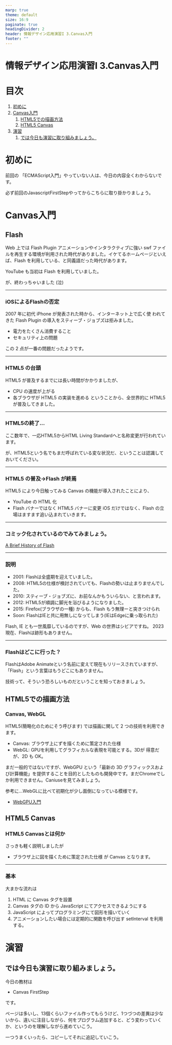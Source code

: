 ```yaml
---
marp: true
theme: default
size: 16:9
paginate: true
headingDivider: 2
header: 情報デザイン応用演習I 3.Canvas入門
footer: ""
---
```


# 情報デザイン応用演習I 3.Canvas入門<!-- omit in toc -->

# 目次<!-- omit in toc -->

1. [初めに](#初めに)
2. [Canvas入門](#canvas入門)
   1. [HTML5での描画方法](#html5での描画方法)
   2. [HTML5 Canvas](#html5-canvas)
3. [演習](#演習)
   1. [では今日も演習に取り組みましょう。](#では今日も演習に取り組みましょう)



# 初めに

前回の 「ECMAScript入門」やっていない人は、今日の内容全くわからないです。

必ず前回のJavascriptFirstStepやってからこちらに取り掛かりましょう。

# Canvas入門
## Flash<!-- omit in toc -->
Web 上では Flash Plugin
アニメーションやインタラクティブに強い swf ファイルを再生する環境が利用された時代がありました。イケてるホームページといえば、Flash を利用している、と同義語だった時代があります。

YouTube も当初は Flash を利用していました。

が、終わっちゃいました (泣)

---
### iOSによるFlashの否定<!-- omit in toc -->
2007 年に初代 iPhone が発表された時から、インターネット上で広く使 われてきた Flash Plugin の導入をスティーブ・ジョブズは拒みました。
- 電力をたくさん消費すること
- セキュリティ上の問題

この 2 点が一番の問題だったようです。

---
### HTML5 の台頭<!-- omit in toc -->
HTML5 が普及するまでには長い時間がかかりましたが、 
- CPU の速度が上がる
- 各ブラウザが HTML5 の実装を進める
ということから、全世界的に HTML5 が普及してきました。

---
### HTML5の終了...<!-- omit in toc -->
ここ数年で、一応HTML5からHTML Living Standardへと名称変更が行われています。

が、HTML5という名でもまだ呼ばれている変な状況だ、ということは認識しておいてください。

---
### HTML5 の普及->Flash が終焉<!-- omit in toc -->
HTML5 により今日触ってみる Canvas の機能が導入されたことにより、 
- YouTube の HTML 化
- Flash バナーではなく HTML5 バナーに変更
iOS だけではなく、Flash の立場はますます追い込まれていきます。

---
### コミック化されているのでみてみましょう。<!-- omit in toc -->
[A Brief History of Flash](http://www.commitstrip.com/en/2015/07/15/a-brief-history-of-flash/?)

---
### 説明<!-- omit in toc -->
- 2001: Flashは全盛期を迎えていました。
- 2008: HTML5の仕様が検討されていても、Flashの勢いは止まりませんでした。
- 2010: スティーブ・ジョブズに、お前なんかもういらない、と言われます。
- 2012: HTML5が順調に脚光を浴びるようになりました。
- 2015: Firefox(ブラウザの一種) からも、Flash もう無理ーと突きつけられ
- Soon: FlashはIEと共に用無しになってしまう(IEはEdgeに乗っ取られた)

Flash, IE とも一世風靡しているのですが、Web の世界はシビアですね。
2023現在、Flashは跡形もありません。

---
### Flashはどこに行った？<!-- omit in toc -->
FlashはAdobe Animateという名前に変えて現在もリリースされていますが、「Flash」という言葉はもうどこにもありません。

技術って、そういう恐ろしいものだということを知っておきましょう。

## HTML5での描画方法
### Canvas, WebGL
HTML5(簡略化のためにそう呼びます) では描画に関して 2 つの技術を利用できます。 
- Canvas: ブラウザ上にずを描くために策定された仕様
- WebGL: GPUを利用してグラフィカルな表現を可能とする。3Dが 得意だが、2D も OK。

まだ一般的ではないですが、WebGPU という「最新の 3D グラフィックスおよび計算機能」を提供することを目的としたものも開発中です。まだChromeでしか利用できません。Caniuseを見てみましょう。

参考に...WebGLに比べて初期化が少し面倒になっている模様です。

- [WebGPU入門](https://zenn.dev/emadurandal/books/cb6818fd3a1b2e)

## HTML5 Canvas
### HTML5 Canvasとは何か
さっきも軽く説明しましたが
- ブラウザ上に図を描くために策定された仕様
が Canvas となります。

---
### 基本
大まかな流れは
1. HTML に Canvas タグを設置
2. Canvas タグの ID から JavaScript にてアクセスできるようにする
3. JavaScript によってプログラミングにて図形を描いていく
4. アニメーションしたい場合には定期的に関数を呼び出す setInterval を利用する。

# 演習

## では今日も演習に取り組みましょう。
今日の教材は
- Canvas FirstStep

です。

ページは多いし、13個くらいファイル作ってもらうけど、1つづつの差異は少ないから、違いに注目しながら、何をプログラム追加すると、どう変わっていくか、というのを理解しながら進めていこう。

一つうまくいったら、コピーしてそれに追記していこう。
